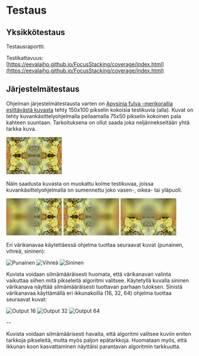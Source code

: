 # Testaus

## Yksikkötestaus

Testausraportti: 

Testikattavuus: [https://eevalaiho.github.io/FocusStacking/coverage/index.html](https://eevalaiho.github.io/FocusStacking/coverage/index.html)


## Järjestelmätestaus

Ohjelman järjestelmätestausta varten on [Apysinia fulva -merikorallia esittävästä kuvasta](https://free-images.com/display/aplysina_fulva_png.html) tehty 150x100 pikselin kokoisia testikuvia (alla). Kuvat on tehty kuvankäsittelyohjelmalla peilaamalla 75x50 pikselin kokoinen pala kahteen suuntaan. Tarkoituksena on ollut saada joka neljännekseltään yhtä tarkka kuva. 

![Tarkka](../application/src/main/resources/150x100-koralli-mirrored-sharp.png "Tarkka")

Näin saadusta kuvasta on muokattu kolme testikuvaa, joissa kuvankäsittelyohjelmalla on sumennettu joko vasen-, oikea- tai yläpuoli. 

![Vasemmalta blurri](../application/src/main/resources/150x100-koralli-mirrored-left-blur.png "Vasemmalta blurri")
![Oikealta blurri](../application/src/main/resources/150x100-koralli-mirrored-right-blur.png "Oikealta blurri")
![Ylhäältä blurri](../application/src/main/resources/150x100-koralli-mirrored-top-blur.png "Ylhäältä blurri")

Eri värikanavaa käytettäessä ohjelma tuottaa seuraavat kuvat (punainen, vihreä, sininen):

![Punainen](../application/src/main/resources/150x100_koralli_output_RED_32.png "Punainen")
![Vihreä](../application/src/main/resources/150x100_koralli_output_GREEN_32.png "Vihreä")
![Sininen](../application/src/main/resources/150x100_koralli_output_BLUE_32.png "Sininen")

Kuvista voidaan silmämääräisesti huomata, että värikanavan valinta vaikuttaa siihen mitä pikseleitä algoritmi valitsee. Käytetyllä kuvalla sininen värikanava näyttää silmämääräisesti tuottavan parhaan tuloksen. Sinistä värikanavaa käyttämällä eri ikkunakoilla (16, 32, 64) ohjelma tuottaa seuraavat kuvat:

![Output 16](../application/src/main/resources/150x100_koralli_output_BLUE_16.png "Output 16")
![Output 32](../application/src/main/resources/150x100_koralli_output_BLUE_32.png "Output 32")
![Output 64](../application/src/main/resources/150x100_koralli_output_BLUE_64.png "Output 64")


--

Kuvista voidaan silmämäärisesti havaita, että algoritmi valitsee kuviin eniten tarkkoja pikseleitä, mutta myös paljon epätarkkoja. Huomataan myös, että ikkunan koon kasvattaminen näyttäisi parantavan algoritmin tarkkuutta.


